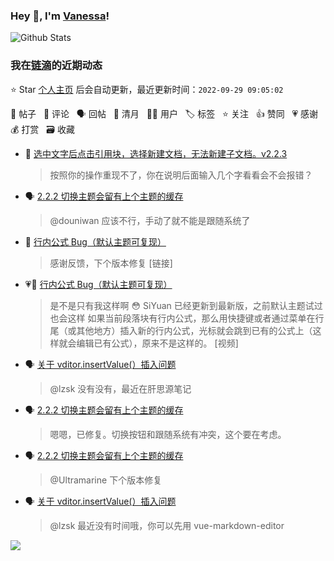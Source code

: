 ### Hey 👋, I'm [Vanessa](http://vanessa.b3log.org/)!

![Github Stats](https://github-readme-stats.vercel.app/api?username=Vanessa219&show_icons=true)

<!--events start -->

### 我在[链滴](https://ld246.com)的近期动态

⭐️ Star [个人主页](https://github.com/Vanessa219/Vanessa219) 后会自动更新，最近更新时间：`2022-09-29 09:05:02`

📝 帖子 &nbsp; 💬 评论 &nbsp; 🗣 回帖 &nbsp; 🌙 清月 &nbsp; 👨‍💻 用户 &nbsp; 🏷️ 标签 &nbsp; ⭐️ 关注 &nbsp; 👍 赞同 &nbsp; 💗 感谢 &nbsp; 💰 打赏 &nbsp; 🗃 收藏

* 💬 [选中文字后点击引用块，选择新建文档，无法新建子文档。v2.2.3](https://ld246.com/article/1664375169591/comment/1664380769518#comments)

  > 按照你的操作重现不了，你在说明后面输入几个字看看会不会报错？
* 🗣 [2.2.2 切换主题会留有上个主题的缓存](https://ld246.com/article/1664271515327/comment/1664330432155#comments)

  > @douniwan 应该不行，手动了就不能是跟随系统了
* 💬 [行内公式 Bug（默认主题可复现）](https://ld246.com/article/1664361427934/comment/1664371226352#comments)

  > 感谢反馈，下个版本修复 [链接]
* 💗📝 [行内公式 Bug（默认主题可复现）](https://ld246.com/article/1664361427934)

  > 是不是只有我这样啊 😳 SiYuan 已经更新到最新版，之前默认主题试过也会这样 如果当前段落块有行内公式，那么用快捷键或者通过菜单在行尾（或其他地方）插入新的行内公式，光标就会跳到已有的公式上（这样就会编辑已有公式），原来不是这样的。 [视频]
* 🗣 [关于 vditor.insertValue(）插入问题](https://ld246.com/article/1663056097679/comment/1664159927337#comments)

  > @lzsk 没有没有，最近在肝思源笔记
* 🗣 [2.2.2 切换主题会留有上个主题的缓存](https://ld246.com/article/1664271515327/comment/1664330432155#comments)

  > 嗯嗯，已修复。切换按钮和跟随系统有冲突，这个要在考虑。
* 🗣 [2.2.2 切换主题会留有上个主题的缓存](https://ld246.com/article/1664271515327/comment/1664289077891#comments)

  > @Ultramarine 下个版本修复
* 🗣 [关于 vditor.insertValue(）插入问题](https://ld246.com/article/1663056097679/comment/1664159927337#comments)

  > @lzsk 最近没有时间哦，你可以先用 vue-markdown-editor


<!--events end -->

<a title="Hits" target="_blank" href="https://github.com/Vanessa219/Vanessa219"><img src="https://hits.b3log.org/Vanessa219/Vanessa219.svg"></a>
